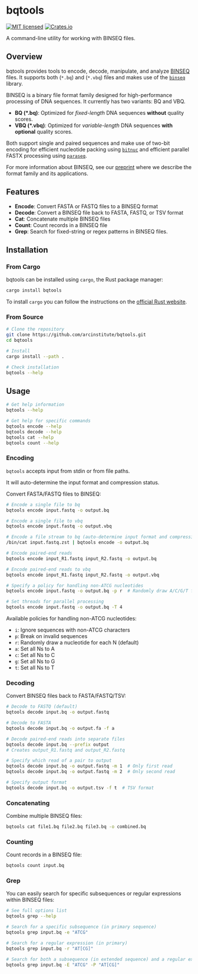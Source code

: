 # bqtools

[![MIT licensed](https://img.shields.io/badge/license-MIT-blue.svg)](./LICENSE.md)
[![Crates.io](https://img.shields.io/crates/d/bqtools?color=orange&label=crates.io)](https://crates.io/crates/bqtools)

A command-line utility for working with BINSEQ files.

## Overview

bqtools provides tools to encode, decode, manipulate, and analyze [BINSEQ](https://github.com/arcinstitute/binseq) files.
It supports both (`*.bq`) and (`*.vbq`) files and makes use of the [`binseq`](https://crates.io/crates/binseq) library.

BINSEQ is a binary file format family designed for high-performance processing of DNA sequences.
It currently has two variants: BQ and VBQ.

- **BQ (\*.bq)**: Optimized for _fixed-length_ DNA sequences **without** quality scores.
- **VBQ (\*.vbq)**: Optimized for _variable-length_ DNA sequences **with optional** quality scores.

Both support single and paired sequences and make use of two-bit encoding for efficient nucleotide packing using [`bitnuc`](https://crates.io/crates/bitnuc) and efficient parallel FASTX processing using [`paraseq`](https://crates.io/crates/paraseq).

For more information about BINSEQ, see our [preprint](https://www.biorxiv.org/content/10.1101/2025.04.08.647863v1) where we describe the format family and its applications.

## Features

- **Encode**: Convert FASTA or FASTQ files to a BINSEQ format
- **Decode**: Convert a BINSEQ file back to FASTA, FASTQ, or TSV format
- **Cat**: Concatenate multiple BINSEQ files
- **Count**: Count records in a BINSEQ file
- **Grep**: Search for fixed-string or regex patterns in BINSEQ files.

## Installation

### From Cargo

bqtools can be installed using `cargo`, the Rust package manager:

```bash
cargo install bqtools
```

To install `cargo` you can follow the instructions on the [official Rust website](https://www.rust-lang.org/tools/install).

### From Source

```bash
# Clone the repository
git clone https://github.com/arcinstitute/bqtools.git
cd bqtools

# Install
cargo install --path .

# Check installation
bqtools --help
```

## Usage

```bash
# Get help information
bqtools --help

# Get help for specific commands
bqtools encode --help
bqtools decode --help
bqtools cat --help
bqtools count --help
```

### Encoding

`bqtools` accepts input from stdin or from file paths.

It will auto-determine the input format and compression status.

Convert FASTA/FASTQ files to BINSEQ:

```bash
# Encode a single file to bq
bqtools encode input.fastq -o output.bq

# Encode a single file to vbq
bqtools encode input.fastq -o output.vbq

# Encode a file stream to bq (auto-determine input format and compression status)
/bin/cat input.fastq.zst | bqtools encode -o output.bq

# Encode paired-end reads
bqtools encode input_R1.fastq input_R2.fastq -o output.bq

# Encode paired-end reads to vbq
bqtools encode input_R1.fastq input_R2.fastq -o output.vbq

# Specify a policy for handling non-ATCG nucleotides
bqtools encode input.fastq -o output.bq -p r  # Randomly draw A/C/G/T for each N

# Set threads for parallel processing
bqtools encode input.fastq -o output.bq -T 4
```

Available policies for handling non-ATCG nucleotides:

- `i`: Ignore sequences with non-ATCG characters
- `p`: Break on invalid sequences
- `r`: Randomly draw a nucleotide for each N (default)
- `a`: Set all Ns to A
- `c`: Set all Ns to C
- `g`: Set all Ns to G
- `t`: Set all Ns to T

### Decoding

Convert BINSEQ files back to FASTA/FASTQ/TSV:

```bash
# Decode to FASTQ (default)
bqtools decode input.bq -o output.fastq

# Decode to FASTA
bqtools decode input.bq -o output.fa -f a

# Decode paired-end reads into separate files
bqtools decode input.bq --prefix output
# Creates output_R1.fastq and output_R2.fastq

# Specify which read of a pair to output
bqtools decode input.bq -o output.fastq -m 1  # Only first read
bqtools decode input.bq -o output.fastq -m 2  # Only second read

# Specify output format
bqtools decode input.bq -o output.tsv -f t  # TSV format
```

### Concatenating

Combine multiple BINSEQ files:

```bash
bqtools cat file1.bq file2.bq file3.bq -o combined.bq
```

### Counting

Count records in a BINSEQ file:

```bash
bqtools count input.bq
```

### Grep

You can easily search for specific subsequences or regular expressions within BINSEQ files:

```bash
# See full options list
bqtools grep --help

# Search for a specific subsequence (in primary sequence)
bqtools grep input.bq -e "ATCG"

# Search for a regular expression (in primary)
bqtools grep input.bq -r "AT[CG]"

# Search for both a subsequence (in extended sequence) and a regular expression (in either)
bqtools grep input.bq -E "ATCG" -P "AT[CG]"
```
